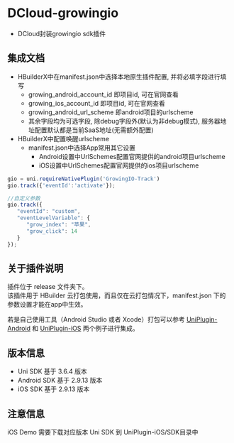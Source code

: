 # DCloud-growingio
* DCloud封装growingio sdk插件

## 集成文档
* HBuilderX中在manifest.json中选择本地原生插件配置, 并将必填字段进行填写
    * growing_android_account_id 即项目id, 可在官网查看
    * growing_ios_account_id 即项目id, 可在官网查看
    * growing_android_url_scheme 即android项目的urlscheme
    * 其余字段均为可选字段, 除debug字段外(默认为非debug模式), 服务器地址配置默认都是当前SaaS地址(无需额外配置)
* HBuilderX中配置唤醒urlscheme
    * manifest.json中选择App常用其它设置
        * Android设置中UrlSchemes配置官网提供的android项目urlscheme
        * iOS设置中UrlSchemes配置官网提供的ios项目urlscheme
    
```Vue.js
gio = uni.requireNativePlugin('GrowingIO-Track')
gio.track({'eventId':'activate'});

//自定义参数
gio.track({
   "eventId": "custom",
   "eventLevelVariable": {
      "grow_index": "苹果",
      "grow_click": 14
   }
});
```

## 关于插件说明
插件位于 release 文件夹下。  
该插件用于 HBuilder 云打包使用，而且仅在云打包情况下，manifest.json 下的参数设置才能在app中生效。

若是自己使用工具（Android Studio 或者 Xcode）打包可以参考 [UniPlugin-Android](https://github.com/growingio/growing-sdk-uniapp/tree/main/UniPlugin-Android) 和 [UniPlugin-iOS](https://github.com/growingio/growing-sdk-uniapp/tree/main/UniPlugin-iOS) 两个例子进行集成。

## 版本信息
* Uni SDK 基于 3.6.4 版本
* Android SDK 基于 2.9.13 版本
* iOS SDK 基于 2.9.13 版本

## 注意信息
iOS Demo 需要下载对应版本 Uni SDK 到 UniPlugin-iOS/SDK目录中